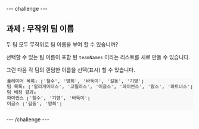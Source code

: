 \--- challenge \---

## 과제 : 무작위 팀 이름

두 팀 모두 무작위로 팀 이름을 부여 할 수 있습니까?

선택할 수 있는 팀 이름이 포함 된 `teamNames` 이라는 리스트를 새로 만들 수 있습니다.

그런 다음 각 팀의 랜덤한 이름을 선택(표시) 할 수 있습니다.

![스크린샷](images/team-finished.png)

\--- /challenge \---
